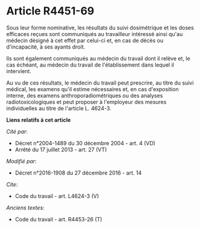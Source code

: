 # Article R4451-69

Sous leur forme nominative, les résultats du suivi dosimétrique et les doses efficaces reçues sont communiqués au travailleur
intéressé ainsi qu'au médecin désigné à cet effet par celui-ci et, en cas de décès ou d'incapacité, à ses ayants droit. 

Ils sont également communiqués au médecin du travail dont il relève et, le cas échéant, au médecin du travail de
l'établissement dans lequel il intervient. 

Au vu de ces résultats, le médecin du travail peut prescrire, au titre du suivi médical, les examens qu'il estime nécessaires
et, en cas d'exposition interne, des examens anthroporadiométriques ou des analyses radiotoxicologiques et peut proposer à
l'employeur des mesures individuelles au titre de l'article L. 4624-3.

**Liens relatifs à cet article**

_Cité par_:

  - Décret n°2004-1489 du 30 décembre 2004 - art. 4 (VD)
  - Arrêté du 17 juillet 2013 - art. 27 (VT)

_Modifié par_:

  - Décret n°2016-1908 du 27 décembre 2016 - art. 14

_Cite_:

  - Code du travail - art. L4624-3 (V)

_Anciens textes_:

  - Code du travail - art. R4453-26 (T)
